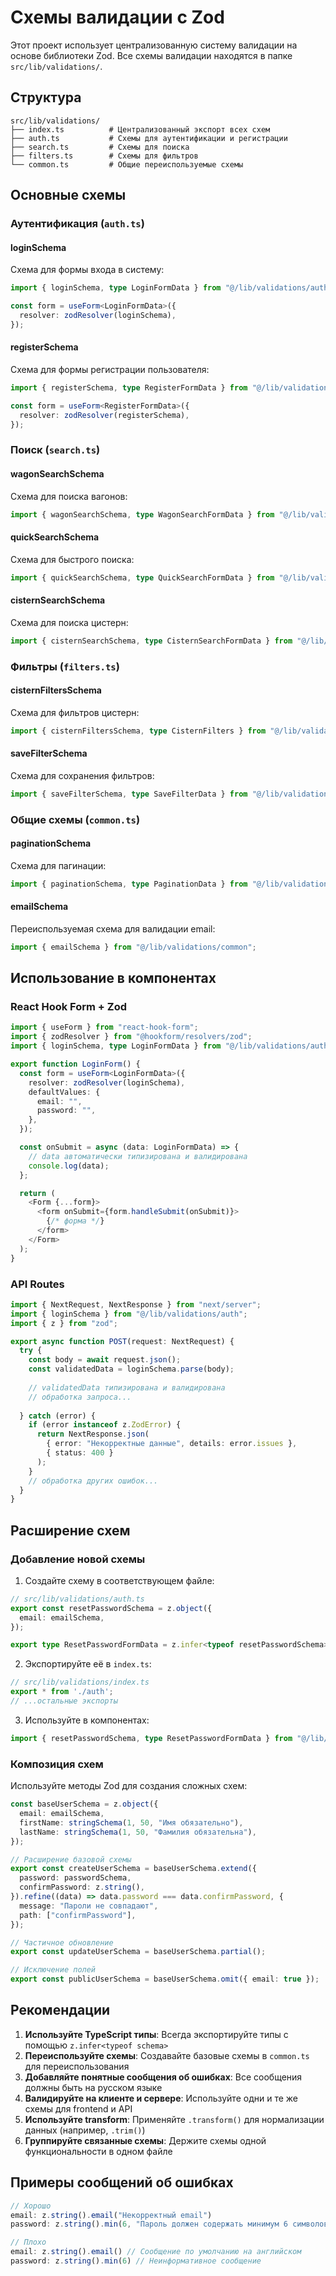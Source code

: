 # Схемы валидации с Zod

Этот проект использует централизованную систему валидации на основе библиотеки Zod. Все схемы валидации находятся в папке `src/lib/validations/`.

## Структура

```
src/lib/validations/
├── index.ts          # Централизованный экспорт всех схем
├── auth.ts           # Схемы для аутентификации и регистрации
├── search.ts         # Схемы для поиска
├── filters.ts        # Схемы для фильтров
└── common.ts         # Общие переиспользуемые схемы
```

## Основные схемы

### Аутентификация (`auth.ts`)

#### loginSchema
Схема для формы входа в систему:
```typescript
import { loginSchema, type LoginFormData } from "@/lib/validations/auth";

const form = useForm<LoginFormData>({
  resolver: zodResolver(loginSchema),
});
```

#### registerSchema
Схема для формы регистрации пользователя:
```typescript
import { registerSchema, type RegisterFormData } from "@/lib/validations/auth";

const form = useForm<RegisterFormData>({
  resolver: zodResolver(registerSchema),
});
```

### Поиск (`search.ts`)

#### wagonSearchSchema
Схема для поиска вагонов:
```typescript
import { wagonSearchSchema, type WagonSearchFormData } from "@/lib/validations/search";
```

#### quickSearchSchema
Схема для быстрого поиска:
```typescript
import { quickSearchSchema, type QuickSearchFormData } from "@/lib/validations/search";
```

#### cisternSearchSchema
Схема для поиска цистерн:
```typescript
import { cisternSearchSchema, type CisternSearchFormData } from "@/lib/validations/search";
```

### Фильтры (`filters.ts`)

#### cisternFiltersSchema
Схема для фильтров цистерн:
```typescript
import { cisternFiltersSchema, type CisternFilters } from "@/lib/validations/filters";
```

#### saveFilterSchema
Схема для сохранения фильтров:
```typescript
import { saveFilterSchema, type SaveFilterData } from "@/lib/validations/filters";
```

### Общие схемы (`common.ts`)

#### paginationSchema
Схема для пагинации:
```typescript
import { paginationSchema, type PaginationData } from "@/lib/validations/common";
```

#### emailSchema
Переиспользуемая схема для валидации email:
```typescript
import { emailSchema } from "@/lib/validations/common";
```

## Использование в компонентах

### React Hook Form + Zod

```typescript
import { useForm } from "react-hook-form";
import { zodResolver } from "@hookform/resolvers/zod";
import { loginSchema, type LoginFormData } from "@/lib/validations/auth";

export function LoginForm() {
  const form = useForm<LoginFormData>({
    resolver: zodResolver(loginSchema),
    defaultValues: {
      email: "",
      password: "",
    },
  });

  const onSubmit = async (data: LoginFormData) => {
    // data автоматически типизирована и валидирована
    console.log(data);
  };

  return (
    <Form {...form}>
      <form onSubmit={form.handleSubmit(onSubmit)}>
        {/* форма */}
      </form>
    </Form>
  );
}
```

### API Routes

```typescript
import { NextRequest, NextResponse } from "next/server";
import { loginSchema } from "@/lib/validations/auth";
import { z } from "zod";

export async function POST(request: NextRequest) {
  try {
    const body = await request.json();
    const validatedData = loginSchema.parse(body);
    
    // validatedData типизирована и валидирована
    // обработка запроса...
    
  } catch (error) {
    if (error instanceof z.ZodError) {
      return NextResponse.json(
        { error: "Некорректные данные", details: error.issues },
        { status: 400 }
      );
    }
    // обработка других ошибок...
  }
}
```

## Расширение схем

### Добавление новой схемы

1. Создайте схему в соответствующем файле:
```typescript
// src/lib/validations/auth.ts
export const resetPasswordSchema = z.object({
  email: emailSchema,
});

export type ResetPasswordFormData = z.infer<typeof resetPasswordSchema>;
```

2. Экспортируйте её в `index.ts`:
```typescript
// src/lib/validations/index.ts
export * from './auth';
// ...остальные экспорты
```

3. Используйте в компонентах:
```typescript
import { resetPasswordSchema, type ResetPasswordFormData } from "@/lib/validations";
```

### Композиция схем

Используйте методы Zod для создания сложных схем:

```typescript
const baseUserSchema = z.object({
  email: emailSchema,
  firstName: stringSchema(1, 50, "Имя обязательно"),
  lastName: stringSchema(1, 50, "Фамилия обязательна"),
});

// Расширение базовой схемы
export const createUserSchema = baseUserSchema.extend({
  password: passwordSchema,
  confirmPassword: z.string(),
}).refine((data) => data.password === data.confirmPassword, {
  message: "Пароли не совпадают",
  path: ["confirmPassword"],
});

// Частичное обновление
export const updateUserSchema = baseUserSchema.partial();

// Исключение полей
export const publicUserSchema = baseUserSchema.omit({ email: true });
```

## Рекомендации

1. **Используйте TypeScript типы**: Всегда экспортируйте типы с помощью `z.infer<typeof schema>`
2. **Переиспользуйте схемы**: Создавайте базовые схемы в `common.ts` для переиспользования
3. **Добавляйте понятные сообщения об ошибках**: Все сообщения должны быть на русском языке
4. **Валидируйте на клиенте и сервере**: Используйте одни и те же схемы для frontend и API
5. **Используйте transform**: Применяйте `.transform()` для нормализации данных (например, `.trim()`)
6. **Группируйте связанные схемы**: Держите схемы одной функциональности в одном файле

## Примеры сообщений об ошибках

```typescript
// Хорошо
email: z.string().email("Некорректный email")
password: z.string().min(6, "Пароль должен содержать минимум 6 символов")

// Плохо
email: z.string().email() // Сообщение по умолчанию на английском
password: z.string().min(6) // Неинформативное сообщение
```
